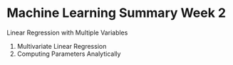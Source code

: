 # Machine Learning Summary Week 2

Linear Regression with Multiple Variables

1. Multivariate Linear Regression
1. Computing Parameters Analytically